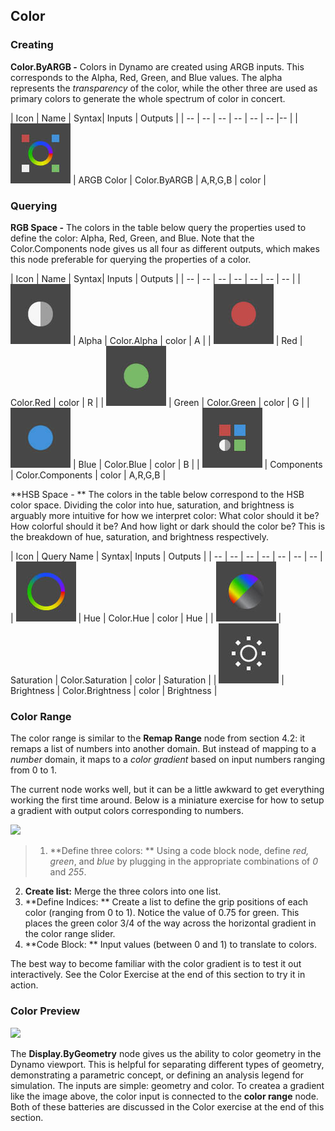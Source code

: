 ## Color


### Creating
**Color.ByARGB -** Colors in Dynamo are created using ARGB inputs. This corresponds to the Alpha, Red, Green, and Blue values.  The alpha represents the *transparency* of the color, while the other three are used as primary colors to generate the whole spectrum of color in concert.

| Icon | Name | Syntax| Inputs | Outputs |
| -- | -- | -- | -- | -- | -- |-- |
| ![](../images/icons/DSCore-Color-ByARGB-Large.jpg) | ARGB Color | Color.ByARGB | A,R,G,B | color |


### Querying
**RGB Space -** The colors in the table below query the properties used to define the color: Alpha, Red, Green, and Blue.  Note that the Color.Components node gives us all four as different outputs, which makes this node preferable for querying the  properties of a color.

| Icon | Name | Syntax| Inputs | Outputs |
| -- | -- | -- | -- | -- | -- | -- |
| ![](../images/icons/DSCore-Color-Alpha-Large.jpg) | Alpha | Color.Alpha | color | A |
| ![](../images/icons/DSCore-Color-Red-Large.jpg) | Red | Color.Red | color | R |
| ![](../images/icons/DSCore-Color-Green-Large.jpg) | Green | Color.Green | color | G |
| ![](../images/icons/DSCore-Color-Blue-Large.jpg) | Blue | Color.Blue | color | B |
| ![](../images/icons/DSCore-Color-Components-Large.jpg) | Components | Color.Components | color | A,R,G,B |

**HSB Space - ** The colors in the table below correspond to the HSB color space.  Dividing the color into hue, saturation, and brightness is arguably more intuitive for how we  interpret color: What color should it be? How colorful should it be? And how light or dark should the color be?  This is the breakdown of hue, saturation, and brightness respectively.

| Icon | Query Name | Syntax| Inputs | Outputs |
| -- | -- | -- | -- | -- | -- | -- |
| ![](../images/icons/DSCore-Color-Hue-Large.jpg) | Hue | Color.Hue | color | Hue |
| ![](../images/icons/DSCore-Color-Saturation-Large.jpg) | Saturation | Color.Saturation | color | Saturation |
| ![](../images/icons/DSCore-Color-Brightness-Large.jpg) | Brightness | Color.Brightness | color | Brightness |

### Color Range
The color range is similar to the **Remap Range** node from section 4.2: it remaps a list of numbers into another domain.  But instead of mapping to a *number* domain, it maps to a *color gradient* based on input numbers ranging from 0 to 1.

The current node works well, but it can be a little awkward to get everything working the first time around.  Below is a miniature exercise for how to setup a gradient with output colors corresponding to numbers.

![](images/4-5/range.jpg)
>1. **Define three colors: ** Using a code block node, define *red, green*, and *blue* by plugging in the appropriate combinations of *0* and *255*.
2. **Create list:** Merge the three colors into one list.
3. **Define Indices: ** Create a list to define the grip positions of each color (ranging from 0 to 1).  Notice the value of 0.75 for green.  This places the green color 3/4 of the way across the horizontal gradient in the color range slider.
4. **Code Block: ** Input values (between 0 and 1) to translate to colors.

The best way to become familiar with the color gradient is to test it out interactively.  See the Color Exercise at the end of this section to try it in action.
### Color Preview
![](images/4-5/cuboids.jpg)

The **Display.ByGeometry** node gives us the ability to color geometry in the Dynamo viewport.  This is helpful for separating different types of geometry, demonstrating a parametric concept, or defining an analysis legend for simulation.  The inputs are simple: geometry and color. To createa a gradient like the image above, the color input is connected to the **color range** node.  Both of these batteries are discussed in the Color exercise at the end of this section.
